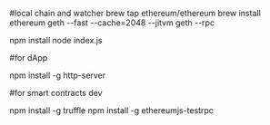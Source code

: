 
#local chain and watcher
brew tap ethereum/ethereum
brew install ethereum
geth --fast --cache=2048 --jitvm
geth --rpc

npm install
node index.js

#for dApp

npm install -g http-server

#for smart contracts dev

npm install -g truffle
npm install -g ethereumjs-testrpc

